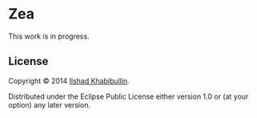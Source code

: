 # Zea

This work is in progress.

## License

Copyright © 2014 [Ilshad Khabibullin](http://ilshad.com).

Distributed under the Eclipse Public License either version 1.0 or (at
your option) any later version.
